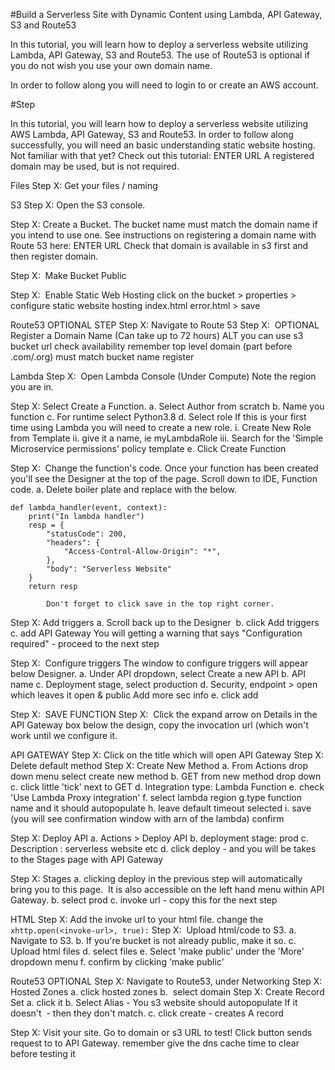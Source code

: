 #Build a Serverless Site with Dynamic Content using Lambda, API Gateway, S3 and Route53

In this tutorial, you will learn how to deploy a serverless website utilizing Lambda, API Gateway, S3 and Route53. The use of Route53 is optional if you do not wish you use your own domain name. 

In order to follow along you will need to login to or create an AWS account.

#Step

In this tutorial, you will learn how to deploy a serverless website utilizing AWS Lambda, API Gateway, S3 and Route53. In order to follow along successfully, you will need an basic understanding static website hosting.  Not familiar with that yet? Check out this tutorial: ENTER URL
A registered domain may be used, but is not required.

Files
Step X: Get your files / naming 

S3
Step X: Open the S3 console.

Step X: Create a Bucket.
	The bucket name must match the domain name if you intend to use one. See instructions on registering a domain name with Route 53 here: ENTER URL
	Check that domain is available in s3 first and then register domain.

Step X:  Make Bucket Public

Step X:  Enable Static Web Hosting
	click on the bucket
	> properties 
	> configure static website hosting
		index.html
		error.html
	> save
	
Route53 OPTIONAL STEP
Step X: Navigate to Route 53
Step X:  OPTIONAL Register a Domain Name (Can take up to 72 hours)
	ALT you can use s3 bucket url
	check availability remember top level domain (part before .com/.org) must match bucket name
	register
	
Lambda
Step X:  Open Lambda Console (Under Compute) Note the region you are in.

Step X: Select Create a Function.
	a. Select Author from scratch
	b. Name you function 
	c. For runtime select Python3.8
	d. Select role
	If this is your first time using Lambda you will need to create a new role.
		i. Create New Role from Template
		ii. give it a name, ie myLambdaRole
		iii. Search for the 'Simple Microservice permissions' policy template
	e. Click Create Function
	
Step X:  Change the function's code.
Once your function has been created you'll see the Designer at the top of the page. Scroll down to IDE, Function code.
			a. Delete boiler plate and replace with the below. 
```
def lambda_handler(event, context):
    print("In lambda handler")
    resp = {
        "statusCode": 200,
        "headers": {
            "Access-Control-Allow-Origin": "*",
        },
        "body": "Serverless Website" 
    }
    return resp
```
			Don't forget to click save in the top right corner.
			
		
Step X: Add triggers
	a. Scroll back up to the Designer 
	b. click Add triggers
	c. add API Gateway 
		You will getting a warning that says "Configuration required" - proceed to the next step
	
Step X:  Configure triggers
	The window to configure triggers will appear below Designer.
	a. Under API dropdown, select Create a new API
	b. API name
	c. Deployment stage, select production
	d. Security, endpoint > open which leaves it open & public Add more sec info
	e. click add

Step X:  SAVE FUNCTION
Step X:  Click the expand arrow on Details in the API Gateway box below the design, copy the invocation url (which won't work until we configure it.

API GATEWAY
Step X: Click on the title which will open API Gateway
Step X: Delete default method
Step X: Create New Method
	a. From Actions drop down menu select create new method
	b. GET from new method drop down
	c. click little 'tick' next to GET
	d. Integration type: Lambda Function
	e. check 'Use Lambda Proxy integration'
	f. select lambda region
	g.type function name and it should autopopulate
	h. leave default timeout selected
	i. save (you will see confirmation window with arn of the lambda) confirm 
	
Step X: Deploy API
	a. Actions > Deploy API
	b. deployment stage: prod
	c. Description : serverless website etc
	d. click deploy - and you will be takes to the Stages page with API Gateway
	
	
Step X: Stages
	a. clicking deploy in the previous step will automatically bring you to this page.  It is also accessible on the left hand menu within API Gateway.
	b. select prod
	c. invoke url - copy this for the next step
	
HTML
Step X: Add the invoke url to your html file.
	 change the    `xhttp.open(<invoke-url>, true):`
Step X:  Upload html/code to S3.
	a. Navigate to S3.
	b. If you're bucket is not already public, make it so.
	c. Upload html files
	d. select files
	e. Select 'make public' under the 'More' dropdown menu
	f. confirm by clicking 'make public'

Route53 OPTIONAL
Step X: Navigate to Route53, under Networking
Step X: Hosted Zones
	a. click hosted zones
	b.  select domain
Step X: Create Record Set
	a. click it
	b. Select Alias - You s3 website should autopopulate
	If it doesn't  - then they don't match.
	c. click create - creates A record
	
Step X: Visit your site.
Go to domain or s3 URL to test! Click button sends request to to API Gateway.
	remember give the dns cache time to clear before testing it 
